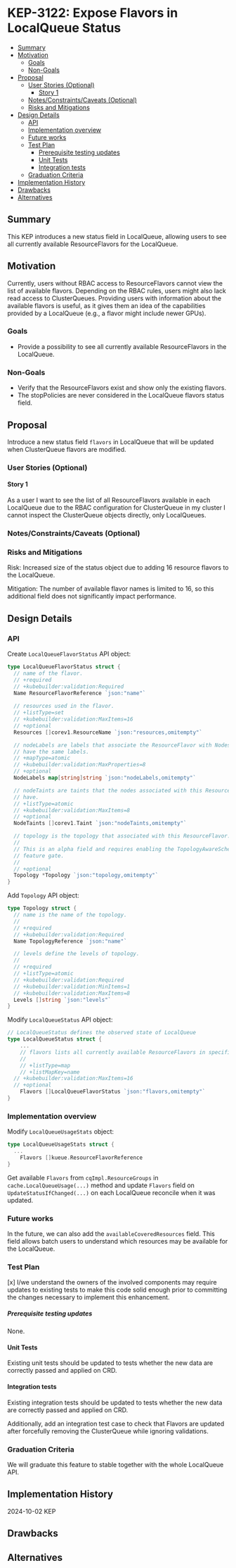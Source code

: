 # KEP-3122: Expose Flavors in LocalQueue Status

<!-- toc -->
- [Summary](#summary)
- [Motivation](#motivation)
  - [Goals](#goals)
  - [Non-Goals](#non-goals)
- [Proposal](#proposal)
  - [User Stories (Optional)](#user-stories-optional)
    - [Story 1](#story-1)
  - [Notes/Constraints/Caveats (Optional)](#notesconstraintscaveats-optional)
  - [Risks and Mitigations](#risks-and-mitigations)
- [Design Details](#design-details)
  - [API](#api)
  - [Implementation overview](#implementation-overview)
  - [Future works](#future-works)
  - [Test Plan](#test-plan)
      - [Prerequisite testing updates](#prerequisite-testing-updates)
    - [Unit Tests](#unit-tests)
    - [Integration tests](#integration-tests)
  - [Graduation Criteria](#graduation-criteria)
- [Implementation History](#implementation-history)
- [Drawbacks](#drawbacks)
- [Alternatives](#alternatives)
<!-- /toc -->

## Summary

This KEP introduces a new status field in LocalQueue, allowing users to see
all currently available ResourceFlavors for the LocalQueue.

## Motivation

Currently, users without RBAC access to ResourceFlavors cannot view the list
of available flavors. Depending on the RBAC rules, users might also lack read
access to ClusterQueues. Providing users with information about the available
flavors is useful, as it gives them an idea of the capabilities provided by
a LocalQueue (e.g., a flavor might include newer GPUs).

### Goals

- Provide a possibility to see all currently available ResourceFlavors in 
  the LocalQueue.

### Non-Goals

- Verify that the ResourceFlavors exist and show only the existing flavors.
- The stopPolicies are never considered in the LocalQueue flavors status field.

## Proposal

Introduce a new status field `flavors` in LocalQueue 
that will be updated when ClusterQueue flavors are modified.

### User Stories (Optional)

#### Story 1

As a user I want to see the list of all ResourceFlavors available in each LocalQueue 
due to the RBAC configuration for ClusterQueue in my cluster I cannot inspect the 
ClusterQueue objects directly, only LocalQueues.

### Notes/Constraints/Caveats (Optional)

### Risks and Mitigations

Risk: Increased size of the status object due to adding 16 resource flavors 
to the LocalQueue.

Mitigation: The number of available flavor names is limited to 16, so this 
additional field does not significantly impact performance.

## Design Details

### API

Create `LocalQueueFlavorStatus` API object:

```go
type LocalQueueFlavorStatus struct {
  // name of the flavor.
  // +required
  // +kubebuilder:validation:Required
  Name ResourceFlavorReference `json:"name"`
  
  // resources used in the flavor.
  // +listType=set
  // +kubebuilder:validation:MaxItems=16
  // +optional
  Resources []corev1.ResourceName `json:"resources,omitempty"`

  // nodeLabels are labels that associate the ResourceFlavor with Nodes that
  // have the same labels.
  // +mapType=atomic
  // +kubebuilder:validation:MaxProperties=8
  // +optional
  NodeLabels map[string]string `json:"nodeLabels,omitempty"`

  // nodeTaints are taints that the nodes associated with this ResourceFlavor
  // have.
  // +listType=atomic
  // +kubebuilder:validation:MaxItems=8
  // +optional
  NodeTaints []corev1.Taint `json:"nodeTaints,omitempty"`

  // topology is the topology that associated with this ResourceFlavor.
  //
  // This is an alpha field and requires enabling the TopologyAwareScheduling
  // feature gate.
  //
  // +optional
  Topology *Topology `json:"topology,omitempty"`
}
```

Add `Topology` API object:

```go
type Topology struct {
  // name is the name of the topology.
  //
  // +required
  // +kubebuilder:validation:Required
  Name TopologyReference `json:"name"`

  // levels define the levels of topology.
  //
  // +required
  // +listType=atomic
  // +kubebuilder:validation:Required
  // +kubebuilder:validation:MinItems=1
  // +kubebuilder:validation:MaxItems=8
  Levels []string `json:"levels"`
}
```

Modify `LocalQueueStatus` API object:

```go
// LocalQueueStatus defines the observed state of LocalQueue
type LocalQueueStatus struct {
	...
	// flavors lists all currently available ResourceFlavors in specified ClusterQueue.
	//
	// +listType=map
	// +listMapKey=name
  // +kubebuilder:validation:MaxItems=16
  // +optional
	Flavors []LocalQueueFlavorStatus `json:"flavors,omitempty"`
}
```

### Implementation overview

Modify `LocalQueueUsageStats` object:

```go
type LocalQueueUsageStats struct {
  ...
	Flavors []kueue.ResourceFlavorReference
}
```

Get available `Flavors` from `cqImpl.ResourceGroups` in `cache.LocalQueueUsage(...)` 
method and update `Flavors` field on `UpdateStatusIfChanged(...)`
on each LocalQueue reconcile when it was updated.

### Future works

In the future, we can also add the `availableCoveredResources` field. This field allows 
batch users to understand which resources may be available for the LocalQueue.


### Test Plan

<!--
**Note:** *Not required until targeted at a release.*
The goal is to ensure that we don't accept enhancements with inadequate testing.

All code is expected to have adequate tests (eventually with coverage
expectations). Please adhere to the [Kubernetes testing guidelines][testing-guidelines]
when drafting this test plan.

[testing-guidelines]: https://git.k8s.io/community/contributors/devel/sig-testing/testing.md
-->

[x] I/we understand the owners of the involved components may require updates to
existing tests to make this code solid enough prior to committing the changes necessary
to implement this enhancement.

##### Prerequisite testing updates

<!--
Based on reviewers feedback describe what additional tests need to be added prior
implementing this enhancement to ensure the enhancements have also solid foundations.
-->

None.

#### Unit Tests

Existing unit tests should be updated to tests whether the new data are correctly
passed and applied on CRD.

#### Integration tests

Existing integration tests should be updated to tests whether the new data are correctly
passed and applied on CRD.

Additionally, add an integration test case to check that Flavors are updated after 
forcefully removing the ClusterQueue while ignoring validations.

### Graduation Criteria

We will graduate this feature to stable together with the whole LocalQueue API.

## Implementation History

2024-10-02 KEP

## Drawbacks

## Alternatives